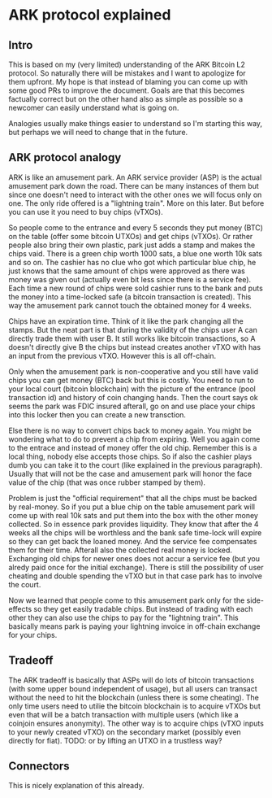# ARK protocol explained

## Intro

This is based on my (very limited) understanding of the ARK Bitcoin L2 protocol. So naturally there will be mistakes and I want to apologize
for them upfront. My hope is that instead of blaming you can come up with some good PRs to improve the document. Goals are that this
becomes factually correct but on the other hand also as simple as possible so a newcomer can easily understand what is going on.

Analogies usually make things easier to understand so I'm starting this way, but perhaps we will need to change that in the future.

## ARK protocol analogy

ARK is like an amusement park. An ARK service provider (ASP) is the actual amusement park down the road. There can be many instances of them but since one doesn't need to interact with the other ones we will focus only on one.
The only ride offered is a "lightning train". More on this later. But before you can use it you need to buy chips (vTXOs). 

So people come to the entrance and every 5 seconds they put money (BTC) on the table (offer some bitcoin UTXOs) and get chips (vTXOs). Or rather people also bring their own plastic, park just adds a stamp and makes the chips vaid. There is a green chip worth 1000 sats, a blue one worth 10k sats and so on.  The cashier has no clue who got which particular blue chip, he just knows that the same amount of chips were approved as there was money was given out (actually even bit less since there is a service fee).  Each time a new round of chips were sold cashier runs to the bank and puts the money into a time-locked safe (a bitcoin transaction is created). This way the amusement park cannot touch the obtained money for 4 weeks.

Chips have an expiration time. Think of it like the park changing all the stamps. But the neat part is that during the validity of the chips user A can directly trade them with user B. It still works like bitcoin transactions, so A doesn't directly give B the chips but instead creates another vTXO with has an input from the previous vTXO. However this is all off-chain. 

Only when the amusement park is non-cooperative and you still have valid chips you can get money (BTC) back but this is costly. You need to run to your local court (bitcoin blockchain) with the picture of the entrance (pool transaction id) and history of coin changing hands. Then the court says ok seems the park was FDIC insured afterall, go on and use place your chips into this locker then you can create a new transction.

Else there is no way to convert chips back to money again. You might be wondering what to do to prevent a chip from expiring. Well you again come to the entrace and instead of money offer the old chip. Remember this is a local thing, nobody else
accepts those chips. So if also the cashier plays dumb you can take it to the court (like explained in the previous paragraph). Usually that will not be the case and amusement park will honor the face value of the chip (that was once rubber stamped by them).

Problem is just the "official requirement" that all the chips must be backed by real-money. So if you put a blue chip on the table amusement park will come up with real 10k sats and put them into the box with the other money collected. So in essence park provides liquidity. They know that after the 4 weeks all the chips will be worthless and the bank safe time-lock will expire so they can get back the loaned money. And the service fee compensates them for their time. Afterall also the collected real money is locked. Exchanging old chips for newer ones does not accur a service fee (but you alredy paid once for the initial exchange). There is still the possibility of user cheating and double spending the vTXO but in that case park has to involve the court.

Now we learned that people come to this amusement park only for the side-effects so they get easily tradable chips. But instead of trading with each other they can also use the chips to pay for the "lightning train". This basically means park is paying your lightning invoice in off-chain exchange for your chips.

## Tradeoff 

The ARK tradeoff is basically that ASPs will do lots of bitcoin transactions (with some upper bound independent of usage), but all users can transact without the need to hit the blockchain (unless there is some cheating). The only time users need
to utilie the bitcoin blockchain is to acquire vTXOs but even that will be a batch transaction with multiple users (which like a coinjoin ensures anonymity). The other way is to acquire chips (vTXO inputs to your newly created vTXO) on the secondary market (possibly even directly for fiat).
TODO: or by lifting an UTXO in a trustless way?

## Connectors

This is nicely explanation of this already.
